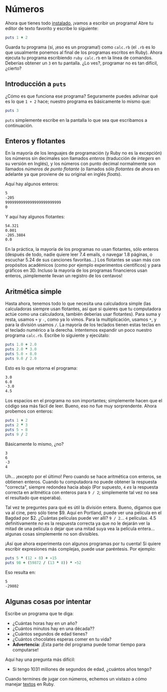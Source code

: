 Números
=======

Ahora que tienes todo [instalado](/aprende.a.programar), ¡vamos a escribir un programa!
Abre tu editor de texto favorito y escribe lo siguiente:

```ruby
puts 1 + 2
```

Guarda tu programa (sí, ¡eso es un programa!) como `calc.rb` (el `.rb`
es lo que usualmente ponemos al final de los programas escritos en Ruby).
Ahora ejecuta tu programa escribiendo `ruby calc.rb` en la línea de
comandos. Deberías obtener un `3` en tu pantalla. ¿Lo ves?, programar no
es tan difícil, ¿cierto?

Introducción a `puts`
---------------------

¿Cómo es que funciona ese programa? Seguramente puedes adivinar qué es lo
que `1 + 2` hace; nuestro programa es básicamente lo mismo que:

```ruby
puts 3
```

`puts` simplemente escribe en la pantalla lo que sea que escribamos a
continuación.

Enteros y flotantes
-------------------

En la mayoría de los lenguajes de programación (y Ruby no es la excepción)
los números sin decimales son llamados *enteros* (traducción de *integers*
en su versión en Inglés), y los números con punto decimal normalmente son
llamados *números de punto flotante* (o llamados sólo *flotantes* de ahora
en adelante ya que proviene de su original en inglés *floats*).

Aquí hay algunos enteros:

```html
5
-205
9999999999999999999999999
0
```

Y aquí hay algunos flotantes:

```html
54.321
0.001
-205.3884
0.0
```

En la práctica, la mayoría de los programas no usan flotantes, sólo
enteros (después de todo, nadie quiere leer 7.4 emails, o navegar 1.8
páginas, o escuchar 5.24 de sus canciones favoritas...) Los flotantes
se usan más con propósitos académicos (como por ejemplo experimentos
científicos) y para gráficos en 3D. Incluso la mayoría de los programas
financieros usan enteros, ¡simplemente llevan un registro de los centavos!

Aritmética simple
-----------------

Hasta ahora, tenemos todo lo que necesita una calculadora simple (las
calculadoras siempre usan flotantes, así que si quieres que tu computadora
actúe como una calculadora, también deberías usar flotantes). Para suma y
resta, usamos `+` y `-`, como ya lo vimos. Para la multiplicación, usamos
`*`, y para la división usamos `/`. La mayoría de los teclados tienen estas
teclas en el teclado numérico a la derecha. Intentemos expandir un poco
nuestro programa `calc.rb`. Escribe lo siguiente y ejecútalo:

```ruby
puts 1.0 + 2.0
puts 2.0 * 3.0
puts 5.0 - 8.0
puts 9.0 / 2.0
```

Esto es lo que retorna el programa:

```html
3.0
6.0
-3.0
4.5
```

Los espacios en el programa no son importantes; simplemente hacen que el
código sea más fácil de leer. Bueno, eso no fue muy sorprendente. Ahora
probemos con enteros:

```ruby
puts 1 + 2
puts 2 * 3
puts 5 - 8
puts 9 / 2
```

Básicamente lo mismo, ¿no?

```html
3
6
-3
4
```

Uh... ¡excepto por el último! Pero cuando se hace aritmética con enteros,
se obtienen enteros. Cuando tu computadora no puede obtener la respuesta
"correcta", siempre redondea hacia abajo (Por supuesto, `4` *es* la
respuesta correcta en aritmética con enteros para `9 / 2`; simplemente
tal vez no sea el resultado que esperaba).

Tal vez te preguntes para qué es útil la división entera. Bueno, digamos
que va al cine, pero sólo tiene $9. Aquí en Portland, puede ver una
película en el Bagdad por $2. ¿Cuántas películas puede ver allí?
`9 / 2`... `4` películas. 4.5 definitivamente *no* es la respuesta
correcta ya que no le dejarán ver la mitad de una película o dejar que una
mitad suya vea la película entera... algunas cosas simplemente no son
divisibles.

¡Así que ahora experimenta con algunos programas por tu cuenta!
Si quiere escribir expresiones más complejas, puede usar paréntesis.
Por ejemplo:

```ruby
puts 5 * (12 - 8) + -15
puts 98 + (59872 / (13 * 8)) * -52
```

Eso resulta en:

```html
5
-29802
```

Algunas cosas por intentar
--------------------------

Escribe un programa que te diga:

* ¿Cuántas horas hay en un año?
* ¿Cuántos minutos hay en una década??
* ¿Cuántos segundos de edad tienes?
* ¿Cuántos chocolates esperas comer en tu vida?
* **Advertencia:** ¡Esta parte del programa puede tomar tiempo para computarse!

Aquí hay una pregunta más difícil:

* Si tengo 1031 millones de segundos de edad, ¿cuántos años tengo?

Cuando termines de jugar con números, echemos un vistazo a cómo manejar
[textos](/aprende.a.programar/capitulos/textos.md) en Ruby.
